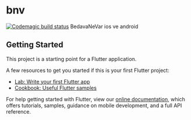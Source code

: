 # bnv
[![Codemagic build status](https://api.codemagic.io/apps/5d380e771062a4001495aa85/5d380e771062a4001495aa84/status_badge.svg)](https://codemagic.io/apps/5d380e771062a4001495aa85/5d380e771062a4001495aa84/latest_build)
BedavaNeVar ios ve android

## Getting Started

This project is a starting point for a Flutter application.

A few resources to get you started if this is your first Flutter project:

- [Lab: Write your first Flutter app](https://flutter.dev/docs/get-started/codelab)
- [Cookbook: Useful Flutter samples](https://flutter.dev/docs/cookbook)

For help getting started with Flutter, view our
[online documentation](https://flutter.dev/docs), which offers tutorials,
samples, guidance on mobile development, and a full API reference.
